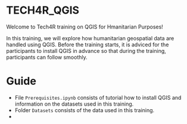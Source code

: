 # TECH4R_QGIS

Welcome to Tech4R training on QGIS for Hmanitarian Purposes!

In this training, we will explore how humanitarian geospatial data are handled using QGIS. 
Before the training starts, it is adviced for the participants to install QGIS in advance so that during the training, participants can follow smoothly.

# Guide
* File `Prerequisites.ipynb` consists of tutorial how to install QGIS and information on the datasets used in this training.
* Folder `Datasets` consists of the data used in this training.
* 
